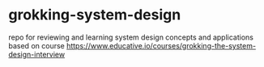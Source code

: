 # grokking-system-design
repo for reviewing and learning system design concepts and applications
based on course https://www.educative.io/courses/grokking-the-system-design-interview
